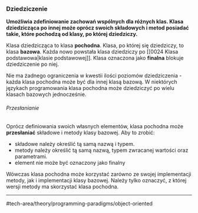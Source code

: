 ### Dziedziczenie
**Umożliwia zdefiniowanie zachowań wspólnych dla różnych klas. Klasa dziedzicząca po innej może oprócz swoich składowych i metod posiadać takie, które pochodzą od klasy, po której dziedziczy.**

Klasa dziedzicząca to klasa __pochodna__.
Klasa, po której się dziedziczy, to klasa __bazowa__.
Każda nowo powstała klasa dziedziczy po [[0024 Klasa podstawowa|klasie podstawowej]].
Klasa oznaczona jako **finalna** blokuje dziedziczenie po niej.

Nie ma żadnego ograniczenia w kwestii ilości poziomów dziedziczenia - każda klasa pochodna może być dla innej klasą bazową. 
W niektórych językach programowania klasa pochodna może dziedziczyć po wielu klasach bazowych jednocześnie.

###### Przesłanianie
Oprócz definiowania swoich własnych elementów, klasa pochodna może __przesłaniać__ składowe i metody klasy bazowej. Aby to zrobić:
- składowe należy określić tą samą nazwą i typem.
- metody należy określić tą samą nazwą, typem zwracanej wartości oraz parametrami.
- element nie może być oznaczony jako finalny

Wówczas klasa pochodna może korzystać zarówno ze swojej implementacji metody, jak i implementacji klasy bazowej. Należy tylko oznaczyć, z której wersji metody ma skorzystać klasa pochodna.

---
#tech-area/theory/programming-paradigms/object-oriented 
